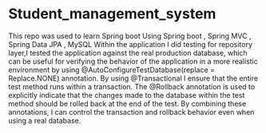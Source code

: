 # Student_management_system
This repo was used to learn Spring boot 
Using Spring boot , Spring MVC , Spring Data JPA , MySQL
Within the application I did testing for repository layer,I tested the application against the real production database,
which can be useful for verifying the behavior of the application in a more realistic environment 
by using @AutoConfigureTestDatabase(replace = Replace.NONE) annotation.
By using @Transactional I ensure that the entire test method runs within a transaction. 
The @Rollback annotation is used to explicitly indicate that the changes made to the database within the test method
should be rolled back at the end of the test. 
By combining these annotations, I can control the transaction and rollback behavior even when using a real database.
